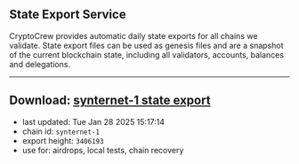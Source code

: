 ## State Export Service
CryptoCrew provides automatic daily state exports for all chains we validate. State export files can be used as genesis files and are a snapshot of the current blockchain state, including all validators, accounts, balances and delegations.

---
**Download: [synternet-1 state export](https://dl-eu2.ccvalidators.com/SERVICE/synternet/synternet-1_export_3406193.json)**
---

- last updated: Tue Jan 28 2025 15:17:14
- chain id: `synternet-1`
- export height: `3406193`
- use for: airdrops, local tests, chain recovery
